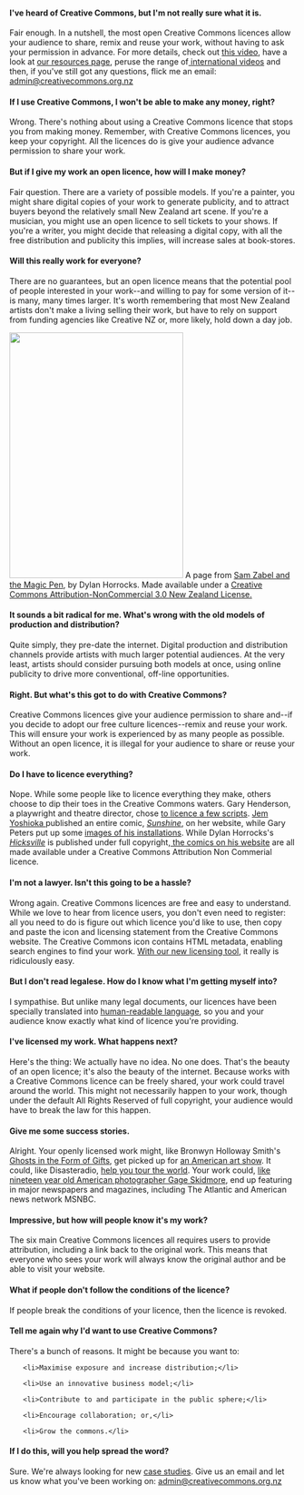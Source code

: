 <html><body><h4>I've heard of Creative Commons, but I'm not really sure what it is.</h4>

Fair enough. In a nutshell, the most open Creative Commons licences allow your audience to share, remix and reuse your work, without having to ask your permission in advance. For more details, check out <a href="https://vimeo.com/25684782"> this video</a>, have a look at <a title="Resources" href="http://creativecommons.org.nz/resources/" target="_blank">our resources page</a>, peruse the range of<a href="http://creativecommons.org/videos" target="_blank"> international videos</a> and then, if you've still got any questions, flick me an email: admin@creativecommons.org.nz

<h4>If I use Creative Commons, I won't be able to make any money, right?</h4>

Wrong. There's nothing about using a Creative Commons licence that stops you from making money. Remember, with Creative Commons licences, you keep your copyright. All the licences do is give your audience advance permission to share your work.

<h4>But if I give my work an open licence, how will I make money?</h4>

Fair question. There are a variety of possible models. If you're a painter, you might share digital copies of your work to generate publicity, and to attract buyers beyond the relatively small New Zealand art scene. If you're a musician, you might use an open licence to sell tickets to your shows. If you're a writer, you might decide that releasing a digital copy, with all the free distribution and publicity this implies, will increase sales at book-stores.

<h4>Will this really work for everyone?</h4>

There are no guarantees, but an open licence means that the potential pool of people interested in your work--and willing to pay for some version of it--is many, many times larger. It's worth remembering that most New Zealand artists don't make a living selling their work, but have to rely on support from funding agencies like Creative NZ or, more likely, hold down a day job.



<a href="http://creativecommons.org.nz/wp-content/uploads/2012/10/2009-02-25-magicpen_031.jpg"><img class=" wp-image-2067" title="2009-02-25-magicpen_03" src="http://creativecommons.org.nz/wp-content/uploads/2012/10/2009-02-25-magicpen_031.jpg" alt="" width="306" height="433"></a> A page from <a href="hicksvillecomics.com/magicpen/?p=28">Sam Zabel and the Magic Pen</a>, by Dylan Horrocks. Made available under a <a href="http://creativecommons.org/licenses/by-nc/3.0/nz/">Creative Commons Attribution-NonCommercial 3.0 New Zealand License.</a>

<h4>It sounds a bit radical for me. What's wrong with the old models of production and distribution?</h4>

Quite simply, they pre-date the internet. Digital production and distribution channels provide artists with much larger potential audiences. At the very least, artists should consider pursuing both models at once, using online publicity to drive more conventional, off-line opportunities.

<h4>Right. But what's this got to do with Creative Commons?</h4>

Creative Commons licences give your audience permission to share and--if you decide to adopt our free culture licences--remix and reuse your work. This will ensure your work is experienced by as many people as possible.  Without an open licence, it is illegal for your audience to share or reuse your work.

<h4>Do I have to licence everything?</h4>

Nope. While some people like to licence everything they make, others choose to dip their toes in the Creative Commons waters. Gary Henderson, a playwright and theatre director, chose <a href="http://www.rocketman.co.nz/free/index.html" target="_blank">to licence a few scripts</a>. <a href="http://jemshed.com/" target="_blank">Jem Yoshioka </a>published an entire comic, <em><a href="http://jemshed.theotherwalls.com/comic/sunshine/" target="_blank">Sunshine</a></em>, on her website, while Gary Peters put up some <a href="http://www.garypeters.info/" target="_blank">images of his installations</a>. While Dylan Horrocks's <a href="http://en.wikipedia.org/wiki/Hicksville_%28comics%29" target="_blank"><em>Hicksville</em></a> is published under full copyright,<a href="http://hicksvillecomics.com/" target="_blank"> the comics on his website</a> are all made available under a Creative Commons Attribution Non Commerial licence.

<h4>I'm not a lawyer. Isn't this going to be a hassle?</h4>

Wrong again. Creative Commons licences are free and easy to understand. While we love to hear from licence users, you don't even need to register: all you need to do is figure out which licence you'd like to use, then copy and paste the icon and licensing statement from the Creative Commons website. The Creative Commons icon contains HTML metadata, enabling search engines to find your work. <a href="http://creativecommons.org/choose/" target="_blank">With our new licensing tool</a>, it really is ridiculously easy.

<h4>But I don't read legalese. How do I know what I'm getting myself into?</h4>

I sympathise. But unlike many legal documents, our licences have been specially translated into <a href="http://creativecommons.org/licenses/by/3.0/nz/" target="_blank">human-readable language</a>, so you and your audience know exactly what kind of licence you're providing.

<h4>I've licensed my work. What happens next?</h4>

Here's the thing: We actually have no idea. No one does. That's the beauty of an open licence; it's also the beauty of the internet. Because works with a Creative Commons licence can be freely shared, your work could travel around the world. This might not necessarily happen to your work, though under the default All Rights Reserved of full copyright, your audience would have to break the law for this happen.<em></em>

<h4>Give me some success stories.</h4>

Alright. Your openly licensed work might, like Bronwyn Holloway Smith's <a href="http://bronwyn.co.nz/projects/gifts/" target="_blank">Ghosts in the Form of Gifts</a>, get picked up for <a href="http://creativecommons.org.nz/2012/07/bronwyn-holloway-smith/" target="_blank">an American art show</a>. It could, like Disasteradio, <a href="http://creativecommons.org.nz/2010/03/luke-rowell-disasteradio/" target="_blank">help you tour the world</a>. Your work could, <a href="http://www.niemanlab.org/2012/09/how-a-19-year-old-student-became-one-of-the-hottest-political-photographers-in-the-country/" target="_blank">like nineteen year old American photographer Gage Skidmore</a>, end up featuring in major newspapers and magazines, including The Atlantic and American news network MSNBC.

<h4>Impressive, but how will people know it's my work?</h4>

The six main Creative Commons licences all requires users to provide attribution, including a link back to the original work. This means that everyone who sees your work will always know the original author and be able to visit your website.

<h4>What if people don't follow the conditions of the licence?</h4>

If people break the conditions of your licence, then the licence is revoked.

<h4>Tell me again why I'd want to use Creative Commons?</h4>

There's a bunch of reasons. It might be because you want to:

<ul>

	<li>Maximise exposure and increase distribution;</li>

	<li>Use an innovative business model;</li>

	<li>Contribute to and participate in the public sphere;</li>

	<li>Encourage collaboration; or,</li>

	<li>Grow the commons.</li>

</ul>

<h4>If I do this, will you help spread the word?</h4>

Sure. We're always looking for new <a href="http://http://creativecommons.org.nz/category/case-studies/" target="_blank">case studies</a>. Give us an email and let us know what you've been working on: admin@creativecommons.org.nz</body></html>